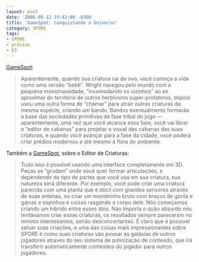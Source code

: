 ```yaml
---
layout: post
date: '2006-05-12 15:42:00 -0300'
title: 'GameSpot: Conquistando o Universo'
category: SPORE
tags:
- SPORE
- prévias
- E3
---
```


[GameSpot](http://www.gamespot.com/pc/strategy/spore/news.html?sid=6150117):

> Aparentemente, quando sua criatura sai do ovo, você começa a vida como uma versão “bebê”. Wright navegou pelo mundo com a pequena monstruosidade, “incomodando os vizinhos” ao se aproximar do território de outros herbívoros super-protetores, depois usou uma outra forma de “chamar” para atrair outras criaturas da mesma espécie, criando um bando. Bandos eventualmente formarão a base das sociedades primitivas da fase tribal do jogo — aparentemente, uma vez que você alcance essa fase, você vai librar o “editor de cabanas” para projetar o visual das cabanas das suas criaturas, e quando você avançar para a fase da cidade, você poderá criar prédios modernos e até mesmo a flora do ambiente.

Também a [GameSpot](http://www.gamespot.com/pc/strategy/spore/news.html?sid=6150118), sobre o Editor de Criaturas:

> Tudo isso é possível usando uma interface completamente em 3D. Peças se “grudam” onde você quer formar articulações, e dependendo do tipo de partes que você usa em sua criatura, sua natureza será diferente. Por exemplo, você pode criar uma criatura parecida com uma planta que é dócil com grandes sensores através de suas antenas, ou criar um monstrinho bruto com braços de gorila e garras e espinhos e coisas rasgando o corpo dele. Nós começamos criando um híbrido entre esses dois. Não importa o quão absurdo nós tentávamos criar essas criaturas, os resultados sempre pareceram no mínimo interessantes, senão desconcertantes. É claro que é possível salvar suas criações, e uma das coisas mais impressionantes sobre SPORE é como suas criaturas vão povoar as galáxias de outros jogadores através do seu sistema de polinização de conteúdo, que irá transferir automaticamente conteúdos do jogador para outros jogadores.